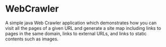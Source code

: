 # WebCrawler
A simple java Web Crawler application which demonstrates how you can visit all the pages of a given URL and generate a site map including links to pages in the same domain, links to external URLs, and links to static contents such as images. 
